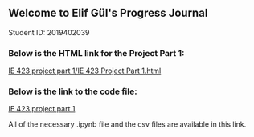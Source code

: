 ## Welcome to Elif Gül's Progress Journal
Student ID: 2019402039

### Below is the HTML link for the Project Part 1:

[IE 423 project part 1/IE 423 Project Part 1.html](https://github.com/BU-IE-423/fall-23-elifgul0/blob/5d92cbb3de22bfd06009aecc7949d514b0897271/IE%20423%20project%20part%201/IE%20423%20Project%20Part%201.html)

### Below is the link to the code file:

[IE 423 project part 1](https://github.com/BU-IE-423/fall-23-elifgul0/tree/05a35ba544e62d8af0ac8e70cdabecc73d0235f1/IE%20423%20project%20part%201/IE%20423%20Project%20Part1)

All of the necessary .ipynb file and the csv files are available in this link.
